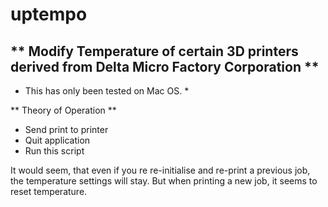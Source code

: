 uptempo
=======

** Modify Temperature of certain 3D printers derived from Delta Micro Factory Corporation **
---

* This has only been tested on Mac OS. *

** Theory of Operation **

* Send print to printer
* Quit application
* Run this script

It would seem, that even if you re re-initialise and re-print a previous job, the temperature settings will stay.  But when printing a new job, it seems to reset temperature.
